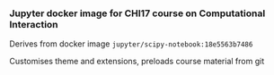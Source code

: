 
### Jupyter docker image for CHI17 course on Computational Interaction
Derives from docker image `jupyter/scipy-notebook:18e5563b7486`

Customises theme and extensions, preloads course material from git

